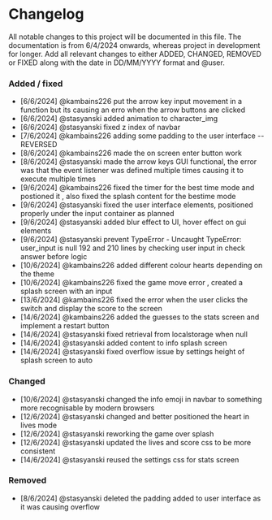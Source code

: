 # Changelog

All notable changes to this project will be documented in this file.
The documentation is from 6/4/2024 onwards, whereas project in development for longer.
Add all relevant changes to either ADDED, CHANGED, REMOVED or FIXED along with the date in DD/MM/YYYY format and @user.

### Added / fixed

- [6/6/2024] @kambains226   put the arrow key input movement in a function but its causing an erro when the arrow buttons are clicked 
- [6/6/2024] @stasyanski    added animation to character_img
- [6/6/2024] @stasyanski    fixed z index of navbar
- [7/6/2024] @kambains226   adding some padding to the user interface -- REVERSED
- [8/6/2024] @kambains226   made the on screen enter button  work
- [8/6/2024] @stasyanski    made the arrow keys GUI functional, the error was that the event listener was defined multiple times causing it to execute multiple times
- [9/6/2024] @kambains226   fixed the timer for the best time mode and postioned it , also fixed the splash content for the bestime mode 
- [9/6/2024] @stasyanski    fixed the user interface elements, positioned properly under the input container as planned
- [9/6/2024] @stasyanski    added blur effect to UI, hover effect on gui elements
- [9/6/2024] @stasyanski    prevent TypeError - Uncaught TypeError: user_input is null 192 and 210 lines by checking user input in check answer before logic
- [10/6/2024] @kambains226  added different colour hearts depending on the theme 
- [10/6/2024] @kambains226  fixed the game move error , created a splash screen with an input
- [13/6/2024] @kambains226  fixed the error when the user clicks the switch and display the score to the screen 
- [14/6/2024] @kambains226  added the guesses to the stats screen and implement a restart button 
- [14/6/2024] @stasyanski   fixed retrieval from localstorage when null
- [14/6/2024] @stasyanski   added content to info splash screen
- [14/6/2024] @stasyanski   fixed overflow issue by settings height of splash screen to auto

### Changed

- [10/6/2024] @stasyanski   changed the info emoji in navbar to something more recognisable by modern browsers
- [12/6/2024] @stasyanski   changed and better positioned the heart in lives mode
- [12/6/2024] @stasyanski   reworking the game over splash
- [12/6/2024] @stasyanski   updated the lives and score css to be more consistent
- [14/6/2024] @stasyanski   reused the settings css for stats screen

### Removed

- [8/6/2024] @stasyanski    deleted the padding added to user interface as it was causing overflow

